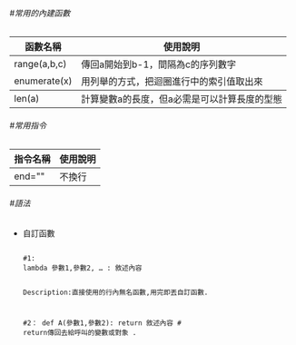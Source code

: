 <h6>#常用的內建函數</h6>
<table>

<thead>
<tr>
<th>函數名稱</th>
<th>使用說明</th>
</tr>
</thead>

<tbody>
<tr>
<td>range(a,b,c)</td>
<td>傳回a開始到b-1，間隔為c的序列數字</td>
</tr>

<tr>
<td>enumerate(x)</td>
<td>用列舉的方式，把迴圈進行中的索引值取出來</td>
</tr>
</tbody>

<tr>
<td>len(a)</td>
<td>計算變數a的長度，但a必需是可以計算長度的型態</td>
</tr>
</table>

<h6>#常用指令</h6>
<table>

<thead>
<tr>
<th>指令名稱</th>
<th>使用說明</th>
</tr>
</thead>

<tbody>
<tr>
<td>end=""</td>
<td>不換行</td>
</tr>

</table>


<h6>#語法</h6>

<ul>
<li>
<p>自訂函數</p>
<pre><code>
#1:
lambda 參數1,參數2, … : 敘述內容

Description:直接使用的行內無名函數,用完即丟自訂函數.<br>

#2：
def A(參數1,參數2):
    return 敘述內容 # return傳回去給呼叫的變數或對象 .

</code></pre>
</li>
</ul> 

